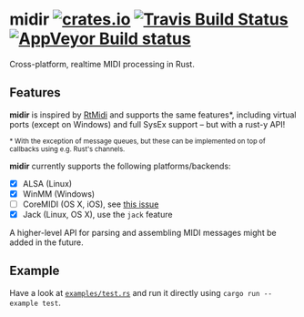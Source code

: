 # midir [![crates.io](https://img.shields.io/crates/v/midir.svg)](https://crates.io/crates/midir) [![Travis Build Status](https://travis-ci.org/Boddlnagg/midir.svg)](https://travis-ci.org/Boddlnagg/midir?branch=master) [![AppVeyor Build status](https://ci.appveyor.com/api/projects/status/atit0teb38s2am2y/branch/master?svg=true)](https://ci.appveyor.com/project/Boddlnagg/midir)

Cross-platform, realtime MIDI processing in Rust.

## Features
**midir** is inspired by [RtMidi](https://github.com/thestk/rtmidi) and supports the same features*, including virtual ports (except on Windows) and full SysEx support – but with a rust-y API!

<sup>* With the exception of message queues, but these can be implemented on top of callbacks using e.g. Rust's channels.</sup>

**midir** currently supports the following platforms/backends: 
- [x] ALSA (Linux)
- [x] WinMM (Windows)
- [ ] CoreMIDI (OS X, iOS), see [this issue](https://github.com/Boddlnagg/midir/issues/1)
- [x] Jack (Linux, OS X), use the `jack` feature

A higher-level API for parsing and assembling MIDI messages might be added in the future.

## Example
Have a look at [`examples/test.rs`](examples/test.rs) and run it directly using `cargo run --example test`.
